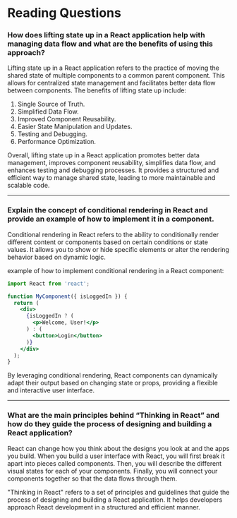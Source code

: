 # Reading Questions

### How does lifting state up in a React application help with managing data flow and what are the benefits of using this approach?

Lifting state up in a React application refers to the practice of moving the shared state of multiple components to a common parent component. This allows for centralized state management and facilitates better data flow between components. The benefits of lifting state up include:

1. Single Source of Truth.
2. Simplified Data Flow.
3. Improved Component Reusability.
4. Easier State Manipulation and Updates.
5. Testing and Debugging.
6. Performance Optimization.

Overall, lifting state up in a React application promotes better data management, improves component reusability, simplifies data flow, and enhances testing and debugging processes. It provides a structured and efficient way to manage shared state, leading to more maintainable and scalable code.

---

### Explain the concept of conditional rendering in React and provide an example of how to implement it in a component.

Conditional rendering in React refers to the ability to conditionally render different content or components based on certain conditions or state values. It allows you to show or hide specific elements or alter the rendering behavior based on dynamic logic.

example of how to implement conditional rendering in a React component:

```jsx
import React from 'react';

function MyComponent({ isLoggedIn }) {
  return (
    <div>
      {isLoggedIn ? (
        <p>Welcome, User!</p>
      ) : (
        <button>Login</button>
      )}
    </div>
  );
}
```

By leveraging conditional rendering, React components can dynamically adapt their output based on changing state or props, providing a flexible and interactive user interface.

---

### What are the main principles behind “Thinking in React” and how do they guide the process of designing and building a React application?

React can change how you think about the designs you look at and the apps you build. When you build a user interface with React, you will first break it apart into pieces called components. Then, you will describe the different visual states for each of your components. Finally, you will connect your components together so that the data flows through them.

"Thinking in React" refers to a set of principles and guidelines that guide the process of designing and building a React application. It helps developers approach React development in a structured and efficient manner.
